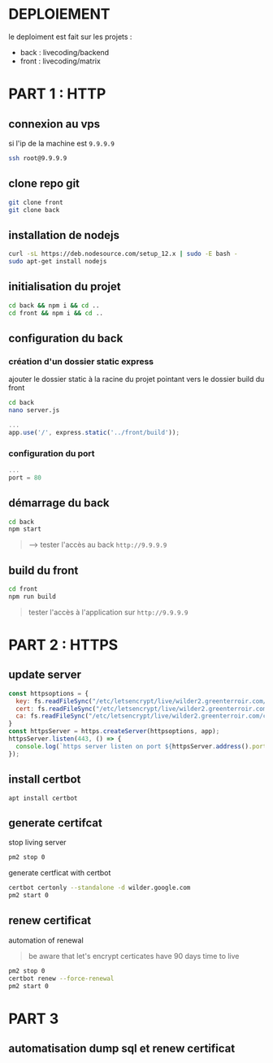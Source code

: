 # DEPLOIEMENT

le deploiment est fait sur les projets :
- back : livecoding/backend
- front : livecoding/matrix

# PART 1 : HTTP

## connexion au vps

si l'ip de la machine est `9.9.9.9`

```bash
ssh root@9.9.9.9
```

## clone repo git

```bash
git clone front
git clone back
```

## installation de nodejs

```bash
curl -sL https://deb.nodesource.com/setup_12.x | sudo -E bash -
sudo apt-get install nodejs
```

## initialisation du projet

```bash
cd back && npm i && cd ..
cd front && npm i && cd ..
```

## configuration du back

### création d'un dossier static express

ajouter le dossier static à la racine du projet pointant vers le dossier build du front

```bash
cd back
nano server.js
```

```js
...
app.use('/', express.static('../front/build'));
```

### configuration du port

```js
...
port = 80
```

## démarrage du back

```bash
cd back
npm start
```

> --> tester l'accès au back `http://9.9.9.9`

## build du front

```bash
cd front
npm run build
```

> tester l'accès à l'application sur `http://9.9.9.9`

# PART 2 : HTTPS

## update server

```js
const httpsoptions = {
  key: fs.readFileSync("/etc/letsencrypt/live/wilder2.greenterroir.com/privkey.pem"),
  cert: fs.readFileSync("/etc/letsencrypt/live/wilder2.greenterroir.com/cert.pem"),
  ca: fs.readFileSync("/etc/letsencrypt/live/wilder2.greenterroir.com/chain.pem"),
}
const httpsServer = https.createServer(httpsoptions, app);
httpsServer.listen(443, () => {
  console.log(`https server listen on port ${httpsServer.address().port}`);
});
```

## install certbot

```
apt install certbot
```

## generate certifcat

stop living server

```sh
pm2 stop 0
```

generate certficat with certbot

```sh
certbot certonly --standalone -d wilder.google.com
pm2 start 0
```

## renew certificat

automation of renewal

> be aware that let's encrypt certicates have 90 days time to live

```sh
pm2 stop 0
certbot renew --force-renewal
pm2 start 0
```

# PART 3

## automatisation dump sql et renew certificat